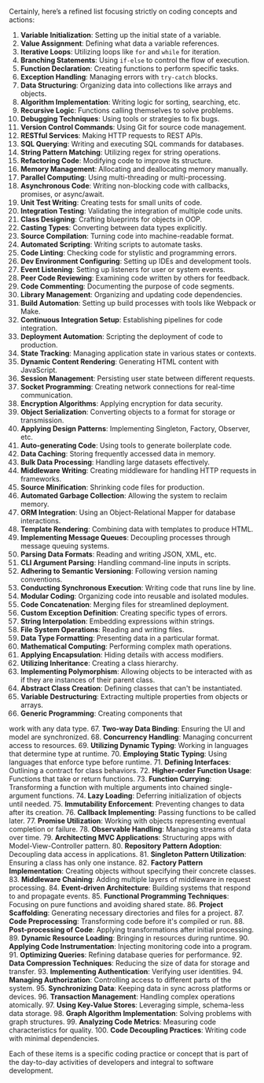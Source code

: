 Certainly, here’s a refined list focusing strictly on coding concepts and actions:

1. **Variable Initialization**: Setting up the initial state of a variable.
2. **Value Assignment**: Defining what data a variable references.
3. **Iterative Loops**: Utilizing loops like `for` and `while` for iteration.
4. **Branching Statements**: Using `if-else` to control the flow of execution.
5. **Function Declaration**: Creating functions to perform specific tasks.
6. **Exception Handling**: Managing errors with `try-catch` blocks.
7. **Data Structuring**: Organizing data into collections like arrays and objects.
8. **Algorithm Implementation**: Writing logic for sorting, searching, etc.
9. **Recursive Logic**: Functions calling themselves to solve problems.
10. **Debugging Techniques**: Using tools or strategies to fix bugs.
11. **Version Control Commands**: Using Git for source code management.
12. **RESTful Services**: Making HTTP requests to REST APIs.
13. **SQL Querying**: Writing and executing SQL commands for databases.
14. **String Pattern Matching**: Utilizing regex for string operations.
15. **Refactoring Code**: Modifying code to improve its structure.
16. **Memory Management**: Allocating and deallocating memory manually.
17. **Parallel Computing**: Using multi-threading or multi-processing.
18. **Asynchronous Code**: Writing non-blocking code with callbacks, promises, or async/await.
19. **Unit Test Writing**: Creating tests for small units of code.
20. **Integration Testing**: Validating the integration of multiple code units.
21. **Class Designing**: Crafting blueprints for objects in OOP.
22. **Casting Types**: Converting between data types explicitly.
23. **Source Compilation**: Turning code into machine-readable format.
24. **Automated Scripting**: Writing scripts to automate tasks.
25. **Code Linting**: Checking code for stylistic and programming errors.
26. **Dev Environment Configuring**: Setting up IDEs and development tools.
27. **Event Listening**: Setting up listeners for user or system events.
28. **Peer Code Reviewing**: Examining code written by others for feedback.
29. **Code Commenting**: Documenting the purpose of code segments.
30. **Library Management**: Organizing and updating code dependencies.
31. **Build Automation**: Setting up build processes with tools like Webpack or Make.
32. **Continuous Integration Setup**: Establishing pipelines for code integration.
33. **Deployment Automation**: Scripting the deployment of code to production.
34. **State Tracking**: Managing application state in various states or contexts.
35. **Dynamic Content Rendering**: Generating HTML content with JavaScript.
36. **Session Management**: Persisting user state between different requests.
37. **Socket Programming**: Creating network connections for real-time communication.
38. **Encryption Algorithms**: Applying encryption for data security.
39. **Object Serialization**: Converting objects to a format for storage or transmission.
40. **Applying Design Patterns**: Implementing Singleton, Factory, Observer, etc.
41. **Auto-generating Code**: Using tools to generate boilerplate code.
42. **Data Caching**: Storing frequently accessed data in memory.
43. **Bulk Data Processing**: Handling large datasets effectively.
44. **Middleware Writing**: Creating middleware for handling HTTP requests in frameworks.
45. **Source Minification**: Shrinking code files for production.
46. **Automated Garbage Collection**: Allowing the system to reclaim memory.
47. **ORM Integration**: Using an Object-Relational Mapper for database interactions.
48. **Template Rendering**: Combining data with templates to produce HTML.
49. **Implementing Message Queues**: Decoupling processes through message queuing systems.
50. **Parsing Data Formats**: Reading and writing JSON, XML, etc.
51. **CLI Argument Parsing**: Handling command-line inputs in scripts.
52. **Adhering to Semantic Versioning**: Following version naming conventions.
53. **Conducting Synchronous Execution**: Writing code that runs line by line.
54. **Modular Coding**: Organizing code into reusable and isolated modules.
55. **Code Concatenation**: Merging files for streamlined deployment.
56. **Custom Exception Definition**: Creating specific types of errors.
57. **String Interpolation**: Embedding expressions within strings.
58. **File System Operations**: Reading and writing files.
59. **Data Type Formatting**: Presenting data in a particular format.
60. **Mathematical Computing**: Performing complex math operations.
61. **Applying Encapsulation**: Hiding details with access modifiers.
62. **Utilizing Inheritance**: Creating a class hierarchy.
63. **Implementing Polymorphism**: Allowing objects to be interacted with as if they are instances of their parent class.
64. **Abstract Class Creation**: Defining classes that can't be instantiated.
65. **Variable Destructuring**: Extracting multiple properties from objects or arrays.
66. **Generic Programming**: Creating components that

 work with any data type.
67. **Two-way Data Binding**: Ensuring the UI and model are synchronized.
68. **Concurrency Handling**: Managing concurrent access to resources.
69. **Utilizing Dynamic Typing**: Working in languages that determine type at runtime.
70. **Employing Static Typing**: Using languages that enforce type before runtime.
71. **Defining Interfaces**: Outlining a contract for class behaviors.
72. **Higher-order Function Usage**: Functions that take or return functions.
73. **Function Currying**: Transforming a function with multiple arguments into chained single-argument functions.
74. **Lazy Loading**: Deferring initialization of objects until needed.
75. **Immutability Enforcement**: Preventing changes to data after its creation.
76. **Callback Implementing**: Passing functions to be called later.
77. **Promise Utilization**: Working with objects representing eventual completion or failure.
78. **Observable Handling**: Managing streams of data over time.
79. **Architecting MVC Applications**: Structuring apps with Model-View-Controller pattern.
80. **Repository Pattern Adoption**: Decoupling data access in applications.
81. **Singleton Pattern Utilization**: Ensuring a class has only one instance.
82. **Factory Pattern Implementation**: Creating objects without specifying their concrete classes.
83. **Middleware Chaining**: Adding multiple layers of middleware in request processing.
84. **Event-driven Architecture**: Building systems that respond to and propagate events.
85. **Functional Programming Techniques**: Focusing on pure functions and avoiding shared state.
86. **Project Scaffolding**: Generating necessary directories and files for a project.
87. **Code Preprocessing**: Transforming code before it's compiled or run.
88. **Post-processing of Code**: Applying transformations after initial processing.
89. **Dynamic Resource Loading**: Bringing in resources during runtime.
90. **Applying Code Instrumentation**: Injecting monitoring code into a program.
91. **Optimizing Queries**: Refining database queries for performance.
92. **Data Compression Techniques**: Reducing the size of data for storage and transfer.
93. **Implementing Authentication**: Verifying user identities.
94. **Managing Authorization**: Controlling access to different parts of the system.
95. **Synchronizing Data**: Keeping data in sync across platforms or devices.
96. **Transaction Management**: Handling complex operations atomically.
97. **Using Key-Value Stores**: Leveraging simple, schema-less data storage.
98. **Graph Algorithm Implementation**: Solving problems with graph structures.
99. **Analyzing Code Metrics**: Measuring code characteristics for quality.
100. **Code Decoupling Practices**: Writing code with minimal dependencies.

Each of these items is a specific coding practice or concept that is part of the day-to-day activities of developers and integral to software development.
